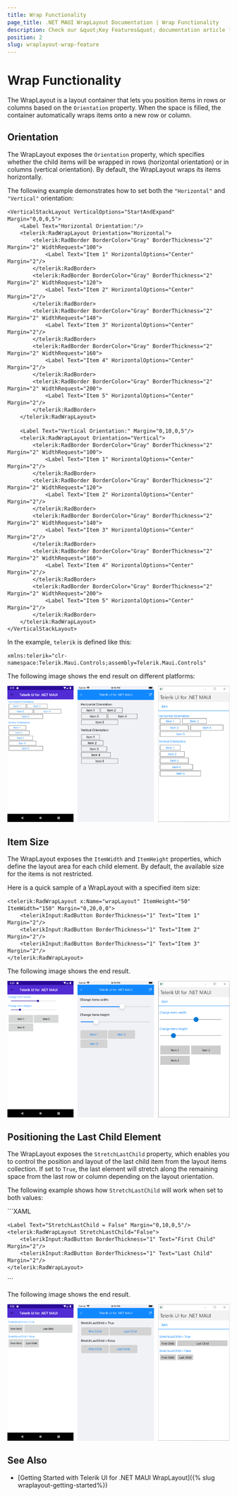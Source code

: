 ```yaml
---
title: Wrap Functionality
page_title: .NET MAUI WrapLayout Documentation | Wrap Functionality
description: Check our &quot;Key Features&quot; documentation article for Telerik WrapLayout for .NET MAUI control.
position: 2
slug: wraplayout-wrap-feature
---
```


# Wrap Functionality

The WrapLayout is a layout container that lets you position items in rows or columns based on the `Orientation` property. When the space is filled, the container automatically wraps items onto a new row or column.

## Orientation

The WrapLayout exposes the `Orientation` property, which specifies whether the child items will be wrapped in rows (horizontal orientation) or in columns (vertical orientation). By default, the WrapLayout wraps its items horizontally.

The following example demonstrates how to set both the `"Horizontal"` and `"Vertical"` orientation:

```XAML
<VerticalStackLayout VerticalOptions="StartAndExpand" Margin="0,0,0,5">
	<Label Text="Horizontal Orientation:"/>
	<telerik:RadWrapLayout Orientation="Horizontal">
		<telerik:RadBorder BorderColor="Gray" BorderThickness="2" Margin="2" WidthRequest="100">
			<Label Text="Item 1" HorizontalOptions="Center" Margin="2"/>
		</telerik:RadBorder>
		<telerik:RadBorder BorderColor="Gray" BorderThickness="2" Margin="2" WidthRequest="120">
			<Label Text="Item 2" HorizontalOptions="Center" Margin="2"/>
		</telerik:RadBorder>
		<telerik:RadBorder BorderColor="Gray" BorderThickness="2" Margin="2" WidthRequest="140">
			<Label Text="Item 3" HorizontalOptions="Center" Margin="2"/>
		</telerik:RadBorder>
		<telerik:RadBorder BorderColor="Gray" BorderThickness="2" Margin="2" WidthRequest="160">
			<Label Text="Item 4" HorizontalOptions="Center" Margin="2"/>
		</telerik:RadBorder>
		<telerik:RadBorder BorderColor="Gray" BorderThickness="2" Margin="2" WidthRequest="200">
			<Label Text="Item 5" HorizontalOptions="Center" Margin="2"/>
		</telerik:RadBorder>
	</telerik:RadWrapLayout>

	<Label Text="Vertical Orientation:" Margin="0,10,0,5"/>
	<telerik:RadWrapLayout Orientation="Vertical">
		<telerik:RadBorder BorderColor="Gray" BorderThickness="2" Margin="2" WidthRequest="100">
			<Label Text="Item 1" HorizontalOptions="Center" Margin="2"/>
		</telerik:RadBorder>
		<telerik:RadBorder BorderColor="Gray" BorderThickness="2" Margin="2" WidthRequest="120">
			<Label Text="Item 2" HorizontalOptions="Center" Margin="2"/>
		</telerik:RadBorder>
		<telerik:RadBorder BorderColor="Gray" BorderThickness="2" Margin="2" WidthRequest="140">
			<Label Text="Item 3" HorizontalOptions="Center" Margin="2"/>
		</telerik:RadBorder>
		<telerik:RadBorder BorderColor="Gray" BorderThickness="2" Margin="2" WidthRequest="160">
			<Label Text="Item 4" HorizontalOptions="Center" Margin="2"/>
		</telerik:RadBorder>
		<telerik:RadBorder BorderColor="Gray" BorderThickness="2" Margin="2" WidthRequest="200">
			<Label Text="Item 5" HorizontalOptions="Center" Margin="2"/>
		</telerik:RadBorder>
	</telerik:RadWrapLayout>
</VerticalStackLayout>
```

In the example, `telerik` is defined like this:

```XAML
xmlns:telerik="clr-namespace:Telerik.Maui.Controls;assembly=Telerik.Maui.Controls"
```


The following image shows the end result on different platforms:

![WrapLayout Orientation](images/wraplayout_orientation.png)

## Item Size

The WrapLayout exposes the `ItemWidth` and `ItemHeight` properties, which define the layout area for each child element. By default, the available size for the items is not restricted.

Here is a quick sample of a WrapLayout with a specified item size:

```XAML
<telerik:RadWrapLayout x:Name="wrapLayout" ItemHeight="50" ItemWidth="150" Margin="0,20,0,0">
	<telerikInput:RadButton BorderThickness="1" Text="Item 1" Margin="2"/>
	<telerikInput:RadButton BorderThickness="1" Text="Item 2" Margin="2"/>
	<telerikInput:RadButton BorderThickness="1" Text="Item 3" Margin="2"/>
</telerik:RadWrapLayout>
```


The following image shows the end result.

![RadWrapLayout ItemSize](images/wraplayout_itemsize.png)

## Positioning the Last Child Element

The WrapLayout exposes the `StretchLastChild` property, which enables you to control the position and layout of the last child item from the layout items collection. If set to `True`, the last element will stretch along the remaining space from the last row or column depending on the layout orientation.

The following example shows how `StretchLastChild` will work when set to both values:

<snippet id='wraplayout-position-lastelement'/>
```XAML
<StackLayout Orientation="Vertical" VerticalOptions="Start">
	<Label Text="StretchLastChild = True" Margin="0,0,0,5"/>
	<telerik:RadWrapLayout StretchLastChild="True">
		<telerikInput:RadButton BorderThickness="1" Text="First Child" Margin="2"/>
		<telerikInput:RadButton BorderThickness="1" Text="Last Child" Margin="2"/>
	</telerik:RadWrapLayout>

	<Label Text="StretchLastChild = False" Margin="0,10,0,5"/>
	<telerik:RadWrapLayout StretchLastChild="False">
		<telerikInput:RadButton BorderThickness="1" Text="First Child" Margin="2"/>
		<telerikInput:RadButton BorderThickness="1" Text="Last Child" Margin="2"/>
	</telerik:RadWrapLayout>
</StackLayout>
```


The following image shows the end result.

![RadWrapLayout Positioning](images/wraplayout_positionlast.png)

## See Also

- [Getting Started with Telerik UI for .NET MAUI WrapLayout]({% slug wraplayout-getting-started%})
